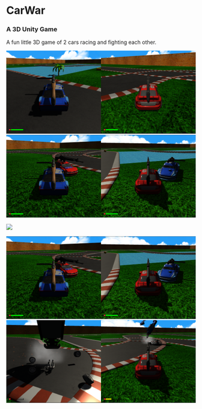 # CarWar
### A 3D Unity Game

A fun little 3D game of 2 cars racing and fighting each other.

![](CarWar1.png)
![](CarWar2.png)

![](Header.jpeg)

![](CarWar2.png)
![](CarWar3.png)
